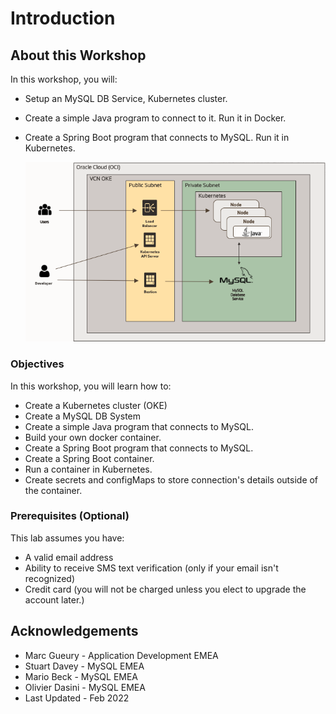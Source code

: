 # Introduction

## About this Workshop

In this workshop, you will: 
* Setup an MySQL DB Service, Kubernetes cluster.
* Create a simple Java program to connect to it. Run it in Docker.
* Create a Spring Boot program that connects to MySQL. Run it in Kubernetes.

  ![architecture](images/java-mysql-architecture.png)

### Objectives

In this workshop, you will learn how to:
* Create a Kubernetes cluster (OKE)
* Create a MySQL DB System
* Create a simple Java program that connects to MySQL. 
* Build your own docker container.
* Create a Spring Boot program that connects to MySQL. 
* Create a Spring Boot container. 
* Run a container in Kubernetes.
* Create secrets and configMaps to store connection's details outside of the container.

### Prerequisites (Optional)

This lab assumes you have:
*  A valid email address
*  Ability to receive SMS text verification (only if your email isn't recognized)
*  Credit card (you will not be charged unless you elect to upgrade the account later.)

## Acknowledgements
* Marc Gueury - Application Development EMEA
* Stuart Davey - MySQL EMEA
* Mario Beck - MySQL EMEA
* Olivier Dasini - MySQL EMEA
* Last Updated - Feb 2022
